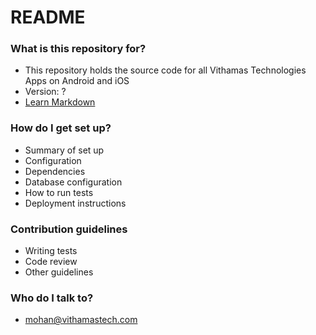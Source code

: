 # README #

### What is this repository for? ###

* This repository holds the source code for all Vithamas Technologies Apps on Android and iOS
* Version: ?
* [Learn Markdown](https://bitbucket.org/tutorials/markdowndemo)

### How do I get set up? ###

* Summary of set up
* Configuration
* Dependencies
* Database configuration
* How to run tests
* Deployment instructions

### Contribution guidelines ###

* Writing tests
* Code review
* Other guidelines

### Who do I talk to? ###

* mohan@vithamastech.com
